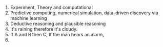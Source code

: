 1. Experiment, Theory and computational  
2. Predictive computing, numerical simulation, data-driven discovery via machine learning
3. Deductive reasoning and plausible reasoning
4. It's raining therefore it's cloudy.
5. If A and B then C, If the man hears an alarm,
6.

